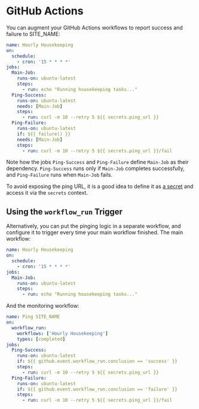 # GitHub Actions

You can augment your GitHub Actions workflows to report success and
failure to SITE_NAME:

```yaml
name: Hourly Housekeeping
on:
  schedule:
    - cron: '15 * * * *'
jobs:
  Main-Job:
    runs-on: ubuntu-latest
    steps:
      - run: echo "Running housekeeping tasks..."
  Ping-Success:
    runs-on: ubuntu-latest
    needs: [Main-Job]
    steps:
      - run: curl -m 10 --retry 5 ${{ secrets.ping_url }}
  Ping-Failure:
    runs-on: ubuntu-latest
    if: ${{ failure() }}
    needs: [Main-Job]
    steps:
      - run: curl -m 10 --retry 5 ${{ secrets.ping_url }}/fail
```

Note how the jobs `Ping-Success` and `Ping-Failure` define `Main-Job` as
their dependency. `Ping-Success` runs only if `Main-Job` completes
successfully, and `Ping-Failure` runs when `Main-Job` fails.

To avoid exposing the ping URL, it is a good idea to define it
as [a secret](https://docs.github.com/en/actions/security-guides/encrypted-secrets)
and access it via the `secrets` context.

## Using the `workflow_run` Trigger

Alternatively, you can put the pinging logic in a separate workflow,
and configure it to trigger every time your main workflow finished. The main workflow:

```yaml
name: Hourly Housekeeping
on:
  schedule:
    - cron: '15 * * * *'
jobs:
  Main-Job:
    runs-on: ubuntu-latest
    steps:
      - run: echo "Running housekeeping tasks..."
```

And the monitoring workflow:

```yaml
name: Ping SITE_NAME
on:
  workflow_run:
    workflows: ['Hourly Housekeeping']
    types: [completed]
jobs:
  Ping-Success:
    runs-on: ubuntu-latest
    if: ${{ github.event.workflow_run.conclusion == 'success' }}
    steps:
      - run: curl -m 10 --retry 5 ${{ secrets.ping_url }}
  Ping-Failure:
    runs-on: ubuntu-latest
    if: ${{ github.event.workflow_run.conclusion == 'failure' }}
    steps:
      - run: curl -m 10 --retry 5 ${{ secrets.ping_url }}/fail
```